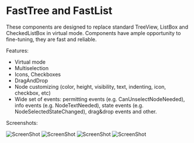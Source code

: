 FastTree and FastList
========

These components are designed to replace standard TreeView, ListBox and CheckedListBox in virtual mode. 
Components have ample opportunity to fine-tuning, they are fast and reliable.

Features:

 * Virtual mode
 * Multiselection
 * Icons, Checkboxes
 * DragAndDrop
 * Node customizing (color, height, visibility, text, indenting, icon, checkbox, etc)
 * Wide set of events: permitting events (e.g. CanUnselectNodeNeeded), info events (e.g. NodeTextNeeded), state events (e.g.  NodeSelectedStateChanged), drag&drop events and other.

Screenshots:

![ScreenShot](https://raw.github.com/PavelTorgashov/FastTree/master/1.png)
![ScreenShot](https://raw.github.com/PavelTorgashov/FastTree/master/2.png)
![ScreenShot](https://raw.github.com/PavelTorgashov/FastTree/master/3.png)
![ScreenShot](https://raw.github.com/PavelTorgashov/FastTree/master/4.png)

